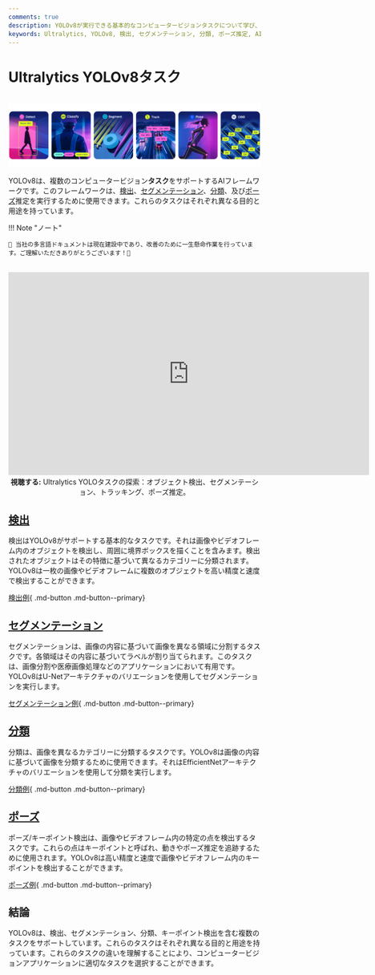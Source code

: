 ```yaml
---
comments: true
description: YOLOv8が実行できる基本的なコンピュータービジョンタスクについて学び、検出、セグメンテーション、分類、ポーズ認識がAIプロジェクトでどのように使用されるかを理解します。
keywords: Ultralytics, YOLOv8, 検出, セグメンテーション, 分類, ポーズ推定, AIフレームワーク, コンピュータービジョンタスク
---
```


# Ultralytics YOLOv8タスク

<br>
<img width="1024" src="https://raw.githubusercontent.com/ultralytics/assets/main/im/banner-tasks.png" alt="Ultralytics YOLOがサポートするタスク">

YOLOv8は、複数のコンピュータービジョン**タスク**をサポートするAIフレームワークです。このフレームワークは、[検出](detect.md)、[セグメンテーション](segment.md)、[分類](classify.md)、及び[ポーズ](pose.md)推定を実行するために使用できます。これらのタスクはそれぞれ異なる目的と用途を持っています。

!!! Note "ノート"

    🚧 当社の多言語ドキュメントは現在建設中であり、改善のために一生懸命作業を行っています。ご理解いただきありがとうございます！🙏

<p align="center">
  <br>
  <iframe width="720" height="405" src="https://www.youtube.com/embed/NAs-cfq9BDw"
    title="YouTube video player" frameborder="0"
    allow="accelerometer; autoplay; clipboard-write; encrypted-media; gyroscope; picture-in-picture; web-share"
    allowfullscreen>
  </iframe>
  <br>
  <strong>視聴する:</strong> Ultralytics YOLOタスクの探索：オブジェクト検出、セグメンテーション、トラッキング、ポーズ推定。
</p>

## [検出](detect.md)

検出はYOLOv8がサポートする基本的なタスクです。それは画像やビデオフレーム内のオブジェクトを検出し、周囲に境界ボックスを描くことを含みます。検出されたオブジェクトはその特徴に基づいて異なるカテゴリーに分類されます。YOLOv8は一枚の画像やビデオフレームに複数のオブジェクトを高い精度と速度で検出することができます。

[検出例](detect.md){ .md-button .md-button--primary}

## [セグメンテーション](segment.md)

セグメンテーションは、画像の内容に基づいて画像を異なる領域に分割するタスクです。各領域はその内容に基づいてラベルが割り当てられます。このタスクは、画像分割や医療画像処理などのアプリケーションにおいて有用です。YOLOv8はU-Netアーキテクチャのバリエーションを使用してセグメンテーションを実行します。

[セグメンテーション例](segment.md){ .md-button .md-button--primary}

## [分類](classify.md)

分類は、画像を異なるカテゴリーに分類するタスクです。YOLOv8は画像の内容に基づいて画像を分類するために使用できます。それはEfficientNetアーキテクチャのバリエーションを使用して分類を実行します。

[分類例](classify.md){ .md-button .md-button--primary}

## [ポーズ](pose.md)

ポーズ/キーポイント検出は、画像やビデオフレーム内の特定の点を検出するタスクです。これらの点はキーポイントと呼ばれ、動きやポーズ推定を追跡するために使用されます。YOLOv8は高い精度と速度で画像やビデオフレーム内のキーポイントを検出することができます。

[ポーズ例](pose.md){ .md-button .md-button--primary}

## 結論

YOLOv8は、検出、セグメンテーション、分類、キーポイント検出を含む複数のタスクをサポートしています。これらのタスクはそれぞれ異なる目的と用途を持っています。これらのタスクの違いを理解することにより、コンピュータービジョンアプリケーションに適切なタスクを選択することができます。
